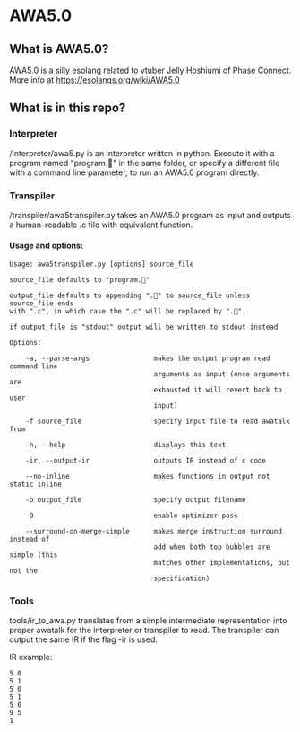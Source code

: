 # AWA5.0

## What is AWA5.0?
AWA5.0 is a silly esolang related to vtuber Jelly Hoshiumi of Phase Connect.
More info at https://esolangs.org/wiki/AWA5.0

## What is in this repo?

### Interpreter

/interpreter/awa5.py is an interpreter written in python.
Execute it with a program named "program.🌠" in the same folder, or specify a different file with a command line parameter, to run an AWA5.0 program directly.

### Transpiler

/transpiler/awa5transpiler.py takes an AWA5.0 program as input and outputs a human-readable .c file with equivalent function.

#### Usage and options:

    Usage: awa5transpiler.py [options] source_file

    source_file defaults to "program.🌠"

    output_file defaults to appending ".🌠" to source_file unless source_file ends
    with ".c", in which case the ".c" will be replaced by ".🌠".

    if output_file is "stdout" output will be written to stdout instead

    Options:

        -a, --parse-args                makes the output program read command line
                                        arguments as input (once arguments are 
                                        exhausted it will revert back to user 
                                        input)

        -f source_file                  specify input file to read awatalk from

        -h, --help                      displays this text

        -ir, --output-ir                outputs IR instead of c code

        --no-inline                     makes functions in output not static inline

        -o output_file                  specify output filename

        -O                              enable optimizer pass

        --surround-on-merge-simple      makes merge instruction surround instead of
                                        add when both top bubbles are simple (this
                                        matches other implementations, but not the
                                        specification)

### Tools

tools/ir_to_awa.py translates from a simple intermediate representation into proper awatalk for the interpreter or transpiler to read.
The transpiler can output the same IR if the flag -ir is used.

IR example:

    5 0
    5 1
    5 0
    5 1
    5 0
    9 5
    1